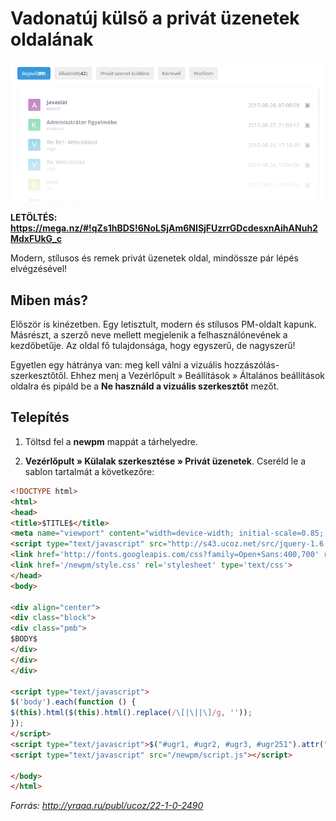 # Vadonatúj külső a privát üzenetek oldalának

![Vadonatúj külső a privát üzenetek oldalának](res/pm-page.png)

**LETÖLTÉS: https://mega.nz/#!qZs1hBDS!6NoLSjAm6NISjFUzrrGDcdesxnAihANuh2MdxFUkG_c**

Modern, stílusos és remek privát üzenetek oldal, mindössze pár lépés elvégzésével!

## Miben más?

Először is kinézetben. Egy letisztult, modern és stílusos PM-oldalt kapunk. Másrészt, a szerző neve mellett megjelenik a felhasználónevének a kezdőbetűje. Az oldal fő tulajdonsága, hogy egyszerű, de nagyszerű!

Egyetlen egy hátránya van: meg kell válni a vizuális hozzászólás-szerkesztőtől. Ehhez menj a Vezérlőpult » Beállítások » Általános beállítások oldalra és pipáld be a **Ne használd a vizuális szerkesztőt** mezőt. 

## Telepítés

1. Töltsd fel a **newpm** mappát a tárhelyedre.

2. **Vezérlőpult » Külalak szerkesztése » Privát üzenetek**. Cseréld le a sablon tartalmát a következőre: 

```html
<!DOCTYPE html>  
<html>  
<head>  
<title>$TITLE$</title>  
<meta name="viewport" content="width=device-width; initial-scale=0.85; maximum-scale=0.85; user-scalable=0;" />  
<script type="text/javascript" src="http://s43.ucoz.net/src/jquery-1.6.1.js"></script>  
<link href='http://fonts.googleapis.com/css?family=Open+Sans:400,700' rel='stylesheet' type='text/css'>  
<link href='/newpm/style.css' rel='stylesheet' type='text/css'>  
</head>  
<body>  

<div align="center">  
<div class="block">  
<div class="pmb">  
$BODY$  
</div>  
</div>  
</div>  

<script type="text/javascript">  
$('body').each(function () {  
$(this).html($(this).html().replace(/\[|\||\]/g, ''));  
});  
</script>  
<script type="text/javascript">$("#ugr1, #ugr2, #ugr3, #ugr251").attr("checked","checked")</script>  
<script type="text/javascript" src="/newpm/script.js"></script>  

</body>  
</html>
```

*Forrás: http://yraaa.ru/publ/ucoz/22-1-0-2490*
